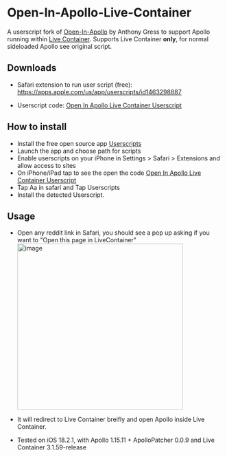 # Open-In-Apollo-Live-Container

A userscript fork of [Open-In-Apollo](https://github.com/AnthonyGress/Open-In-Apollo) by Anthony Gress to support Apollo running within [Live Container](https://github.com/AnthonyGress/Open-In-Apollo). Supports Live Container **only**, for normal sideloaded Apollo see original script.

## Downloads

- Safari extension to run user script (free): https://apps.apple.com/us/app/userscripts/id1463298887

- Userscript code: [Open In Apollo Live Container Userscript](https://github.com/nathandaven/Open-In-Apollo-Live-Container/raw/525f547ed2cbca1d8edaeee8a9a8c52715521224/open-in-apollo-live-container.user.js)

## How to install

- Install the free open source app [Userscripts](https://apps.apple.com/us/app/userscripts/id1463298887)  
- Launch the app and choose path for scripts  
- Enable userscripts on your iPhone in Settings > Safari > Extensions and allow access to sites
- On iPhone/iPad tap to see the open the code [Open In Apollo Live Container Userscript](https://github.com/nathandaven/Open-In-Apollo-Live-Container/raw/525f547ed2cbca1d8edaeee8a9a8c52715521224/open-in-apollo-live-container.user.js)  
- Tap Aa in safari and Tap Userscripts  
- Install the detected Userscript.

## Usage

- Open any reddit link in Safari, you should see a pop up asking if you want to "Open this page in LiveContainer"
  <img width="386" alt="image" src="https://github.com/user-attachments/assets/36f5b6bb-9a22-4637-aa0e-490cef45ba1d" />

- It will redirect to Live Container breifly and open Apollo inside Live Container.

- Tested on iOS 18.2.1, with Apollo 1.15.11 + ApolloPatcher 0.0.9 and Live Container 3.1.59-release
